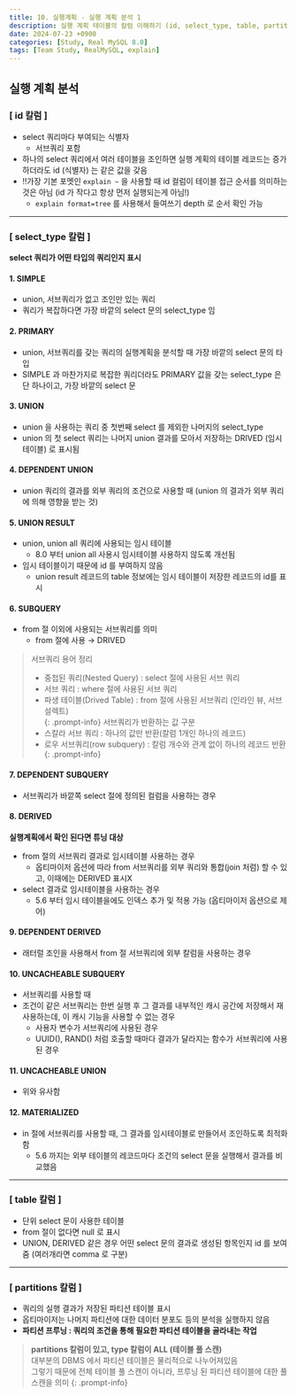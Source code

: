```yaml
---
title: 10. 실행계획 - 실행 계획 분석 1
description: 실행 계획 테이블의 칼럼 이해하기 (id, select_type, table, partitions)
date: 2024-07-23 +0900
categories: [Study, Real MySQL 8.0]
tags: [Team Study, RealMySQL, explain]
---
```


## 실행 계획 분석

### [ id 칼럼 ]
- select 쿼리마다 부여되는 식별자
  - 서브쿼리 포함
- 하나의 select 쿼리에서 여러 테이블을 조인하면 실행 계획의 테이블 레코드는 증가하더라도 id (식별자) 는 같은 값을 갖음
- ‼️가장 기본 포멧인 `explain ~` 을 사용할 때 id 컬럼이 테이블 접근 순서를 의미하는 것은 아님 (id 가 작다고 항상 먼저 실행되는게 아님!)
  - `explain format=tree` 를 사용해서 들여쓰기 depth 로 순서 확인 가능

---

### [ select_type 칼럼 ]
<b> select 쿼리가 어떤 타입의 쿼리인지 표시 </b>

#### 1. SIMPLE
- union, 서브쿼리가 없고 조인만 있는 쿼리
- 쿼리가 복잡하다면 가장 바깥의 select 문의 select_type 임

#### 2. PRIMARY
- union, 서브쿼리를 갖는 쿼리의 실행계획을 분석할 때 가장 바깥의 select 문의 타입
- SIMPLE 과 마찬가지로 복잡한 쿼리더라도 PRIMARY 값을 갖는 select_type 은 단 하나이고, 가장 바깥의 select 문

#### 3. UNION
- union 을 사용하는 쿼리 중 첫번째 select 를 제외한 나머지의 select_type
- union 의 첫 select 쿼리는 나머지 union 결과를 모아서 저장하는 DRIVED (임시테이블) 로 표시됨

#### 4. DEPENDENT UNION
- union 쿼리의 결과를 외부 쿼리의 조건으로 사용할 때 (union 의 결과가 외부 쿼리에 의해 영향을 받는 것)

#### 5. UNION RESULT
- union, union all 쿼리에 사용되는 임시 테이블
  - 8.0 부터 union all 사용시 임시테이블 사용하지 않도록 개선됨
- 임시 테이블이기 때문에 id 를 부여하지 않음
  - union result 레코드의 table 정보에는 임시 테이블이 저장한 레코드의 id를 표시

#### 6. SUBQUERY
- from 절 이외에 사용되는 서브쿼리를 의미
  - from 절에 사용 → DRIVED 

> 서브쿼리 용어 정리 <br>
> - 중첩된 쿼리(Nested Query) : select 절에 사용된 서브 쿼리 <br>
> - 서브 쿼리 : where 절에 사용된 서브 쿼리 <br>
> - 파생 테이블(Drived Table) : from 절에 사용된 서브쿼리 (인라인 뷰, 서브 설렉트)<br>
{: .prompt-info}
>서브쿼리가 반환하는 값 구분
> - 스칼라 서브 쿼리 : 하나의 값만 반환(칼럼 1개인 하나의 레코드)
> - 로우 서브쿼리(row subquery) : 칼럼 개수와 관계 없이 하나의 레코드 반환
{: .prompt-info}

#### 7. DEPENDENT SUBQUERY
- 서브쿼리가 바깥쪽 select 절에 정의된 컬럼을 사용하는 경우

#### 8. DERIVED
<b> 실행계획에서 확인 된다면 튜닝 대상 </b>

- from 절의 서브쿼리 결과로 임시테이블 사용하는 경우
  - 옵티마이저 옵션에 따라 from 서브쿼리를 외부 쿼리와 통합(join 처럼) 할 수 있고, 이때에는 DERIVED 표시X
- select 결과로 임시테이블을 사용하는 경우
  - 5.6 부터 임시 테이블을에도 인덱스 추가 및 적용 가능 (옵티마이저 옵션으로 제어)

#### 9. DEPENDENT DERIVED
- 래터럴 조인을 사용해서 from 절 서브쿼리에 외부 칼럼을 사용하는 경우

#### 10. UNCACHEABLE SUBQUERY
- 서브쿼리를 사용할 때
- 조건이 같은 서브쿼리는 한번 실행 후 그 결과를 내부적인 캐시 공간에 저장해서 재사용하는데, 이 캐시 기능을 사용할 수 없는 경우
  - 사용자 변수가 서브쿼리에 사용된 경우
  - UUID(), RAND() 처럼 호출할 때마다 결과가 달라지는 함수가 서브쿼리에 사용된 경우
  
#### 11. UNCACHEABLE UNION
- 위와 유사함

#### 12. MATERIALIZED
- in 절에 서브쿼리를 사용할 때, 그 결과를 임시테이블로 만들어서 조인하도록 최적화 함
  - 5.6 까지는 외부 테이블의 레코드마다 조건의 select 문을 실행해서 결과를 비교했음

--- 

### [ table 칼럼 ]
- 단위 select 문이 사용한 테이블
- from 절이 없다면 null 로 표시
- UNION, DERIVED 같은 경우 어떤 select 문의 결과로 생성된 항목인지 id 를 보여줌 (여러개라면 comma 로 구분)

---

### [ partitions 칼럼 ]
- 쿼리의 실행 결과가 저장된 파티션 테이블 표시
- 옵티마이저는 나머지 파티션에 대한 데이터 분포도 등의 분석을 실행하지 않음
- <b> 파티션 프루닝 : 쿼리의 조건을 통해 필요한 파티션 테이블을 골라내는 작업 </b>

> <b> partitions 칼럼이 있고, type 칼럼이 ALL (테이블 풀 스캔) </b><br>
> 대부분의 DBMS 에서 파티션 테이블은 물리적으로 나누어져있음 <br>
> 그렇기 때문에 전체 테이블 풀 스캔이 아니라, 프루닝 된 파티션 테이블에 대한 풀 스캔을 의미
{: .prompt-info}
